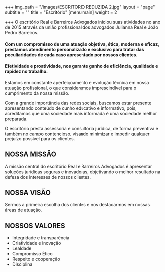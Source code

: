 +++
img_path = "/images/ESCRITORIO REDUZIDA 2.jpg"
layout = "page"
subtitle = ""
title = "Escritório"
[menu.main]
weight = 2

+++
O escritório Real e Barreiros Advogados iniciou suas atividades no ano de 2015 através da união profissional dos advogados Julianna Real e João Pedro Barreiros.

#### Com um compromisso de uma atuação objetiva, ética, moderna e eficaz, prestamos atendimento personalizado e exclusivo para tratar das peculiaridades de cada caso apresentado por nossos clientes.

#### Efetividade e proatividade, nos garante ganho de eficiência, qualidade e rapidez no trabalho.

Estamos em constante aperfeiçoamento e evolução técnica em nossa atuação profissional, o que consideramos imprescindível para o cumprimento da nossa missão.

Com a grande importância das redes sociais, buscamos estar presente apresentando conteúdo de cunho educativo e informativo, pois, acreditamos que uma sociedade mais informada é uma sociedade melhor preparada.

O escritório presta assessoria e consultoria jurídica, de forma preventiva e também no campo contencioso, visando minimizar e impedir qualquer prejuízo possível para os clientes.

## **NOSSA MISSÃO**

A missão central do escritório Real e Barreiros Advogados é apresentar soluções jurídicas seguras e inovadoras, objetivando o melhor resultado na defesa dos interesses de nossos clientes.

## **NOSSA VISÃO**

Sermos a primeira escolha dos clientes e nos destacarmos em nossas áreas de atuação.

## **NOSSOS VALORES**

* Integridade e transparência
* Criatividade e inovação
* Lealdade
* Compromisso Ético
* Respeito e cooperação
* Disciplina